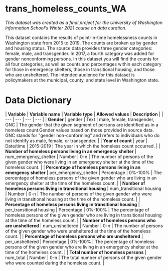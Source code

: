 # trans_homeless_counts_WA

_This dataset was created as a final project for the University of Washington Information School's Winter 2021 course on data curation._

This dataset contains the results of point-in-time homelessness counts in Washington state from 2015 to 2019. The counts are broken up by gender and housing status. The source data provides three gender categories: female, male, and transgender. In 2017, a fourth category was added for gender nonconforming persons. In this dataset you will find the counts for all four categories, as well as counts and percentages within each category for those in emergency shelters, those in transitional housing, and those who are unsheltered. The intended audience for this dataset is policymakers at the municipal, county, and state level in Washington state.

# Data Dictionary

| **Variable** | **Variable name** | **Variable type** | **Allowed values** | **Description** |
| --- | --- | --- | --- |
| **Gender** | gender | Text | male, female, transgender, GNC | The gender that the given segment of persons are identified as in a homeless count.Gender values based on those provided in source data. GNC stands for "gender non-conforming" and refers to individuals who do not identify as male, female, or transgender. |
| **Year of count** | year | Date/time | 2015-2019 | The year in which the homeless count occurred. |
| **Number of homeless persons living in an emergency shelter** |	num_emergency_shelter |	Number |	0-n	| The number of persons of the given gender who were living in an emergency shelter at the time of the homeless count. |
| **Percentage of homeless persons living in an emergency shelter** |	per_emergency_shelter |	Percentage |	0%-100% |	The percentage of homeless persons of the given gender who are living in an emergency shelter at the time of the homeless count. |
| **Number of homeless persons living in transitional housing** |	num_transitional housing |	Number |	0-n	| The number of persons of the given gender who were living in transitional housing at the time of the homeless count. |
| **Percentage of homeless persons living in transitional housing** |	per_transitional housing |	Percentage |	0%-100% |	The percentage of homeless persons of the given gender who are living in transitional housing at the time of the homeless count. |
| **Number of homeless persons who are unsheltered** |	num_unsheltered	| Number |	0-n |	The number of persons of the given gender who were unsheltered at the time of the homeless count. |
| **Percentage of homeless persons who are unsheltered** |	per_unsheltered	| Percentage |	0%-100% |	The percentage of homeless persons of the given gender who are living in an emergency shelter at the time of the homeless count. |
| **Total number of homeless persons** |	num_total |	Number |	0-n |	The total number of persons of the given gender who were counted during the homeless count. |

